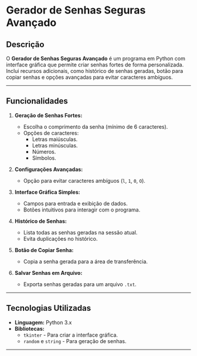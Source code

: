 # **Gerador de Senhas Seguras Avançado**

## **Descrição**
O **Gerador de Senhas Seguras Avançado** é um programa em Python com interface gráfica que permite criar senhas fortes de forma personalizada. Inclui recursos adicionais, como histórico de senhas geradas, botão para copiar senhas e opções avançadas para evitar caracteres ambíguos.

---

## **Funcionalidades**

1. **Geração de Senhas Fortes:**
   - Escolha o comprimento da senha (mínimo de 6 caracteres).
   - Opções de caracteres:
     - Letras maiúsculas.
     - Letras minúsculas.
     - Números.
     - Símbolos.

2. **Configurações Avançadas:**
   - Opção para evitar caracteres ambíguos (`l`, `1`, `0`, `O`).

3. **Interface Gráfica Simples:**
   - Campos para entrada e exibição de dados.
   - Botões intuitivos para interagir com o programa.

4. **Histórico de Senhas:**
   - Lista todas as senhas geradas na sessão atual.
   - Evita duplicações no histórico.

5. **Botão de Copiar Senha:**
   - Copia a senha gerada para a área de transferência.

6. **Salvar Senhas em Arquivo:**
   - Exporta senhas geradas para um arquivo `.txt`.

---

## **Tecnologias Utilizadas**

- **Linguagem:** Python 3.x
- **Bibliotecas:**
  - `tkinter` - Para criar a interface gráfica.
  - `random` e `string` - Para geração de senhas.

---
